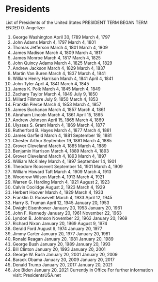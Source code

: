 # Presidents
List of Presidents of the United States
PRESIDENT TERM BEGAN TERM ENDED
0. Angelizer
 1. George Washington April 30, 1789 March 4, 1797
 2. John Adams March 4, 1797 March 4, 1801
 3. Thomas Jefferson March 4, 1801 March 4, 1809
 4. James Madison March 4, 1809 March 4, 1817
 5. James Monroe March 4, 1817 March 4, 1825
 6. John Quincy Adams March 4, 1825 March 4, 1829
 7. Andrew Jackson March 4, 1829 March 4, 1837
 8. Martin Van Buren March 4, 1837 March 4, 1841
 9. William Henry Harrison March 4, 1841 April 4, 1841
10. John Tyler April 4, 1841 March 4, 1845
11. James K. Polk March 4, 1845 March 4, 1849
12. Zachary Taylor March 4, 1849 July 9, 1850
13. Millard Fillmore July 9, 1850 March 4, 1853
14. Franklin Pierce March 4, 1853 March 4, 1857
15. James Buchanan March 4, 1857 March 4, 1861
16. Abraham Lincoln March 4, 1861 April 15, 1865
17. Andrew Johnson April 15, 1865 March 4, 1869
18. Ulysses S. Grant March 4, 1869 March 4, 1877
19. Rutherford B. Hayes March 4, 1877 March 4, 1881
20. James Garfield March 4, 1881 September 19, 1881
21. Chester Arthur September 19, 1881 March 4, 1885
22. Grover Cleveland March 4, 1885 March 4, 1889
23. Benjamin Harrison March 4, 1889 March 4, 1893
24. Grover Cleveland March 4, 1893 March 4, 1897
25. William McKinley March 4, 1897 September 14, 1901
26. Theodore Roosevelt September 14, 1901 March 4, 1909
27. William Howard Taft March 4, 1909 March 4, 1913
28. Woodrow Wilson March 4, 1913 March 4, 1921
29. Warren G. Harding March 4, 1921 August 2, 1923
30. Calvin Coolidge August 2, 1923 March 4, 1929
31. Herbert Hoover March 4, 1929 March 4, 1933
32. Franklin D. Roosevelt March 4, 1933 April 12, 1945
33. Harry S. Truman April 12, 1945 January 20, 1953
34. Dwight Eisenhower January 20, 1953 January 20, 1961
35. John F. Kennedy January 20, 1961 November 22, 1963
36. Lyndon B. Johnson November 22, 1963 January 20, 1969
37. Richard Nixon January 20, 1969 August 9, 1974
38. Gerald Ford August 9, 1974 January 20, 1977
39. Jimmy Carter January 20, 1977 January 20, 1981
40. Ronald Reagan January 20, 1981 January 20, 1989
41. George Bush January 20, 1989 January 20, 1993
42. Bill Clinton January 20, 1993 January 20, 2001
43. George W. Bush January 20, 2001 January 20, 2009
44. Barack Obama January 20, 2009 January 20, 2017
45. Donald Trump January 20, 2017 January 20, 2021
46. Joe Biden January 20, 2021 Currently in Office
For further information visit: PresidentsUSA.net
